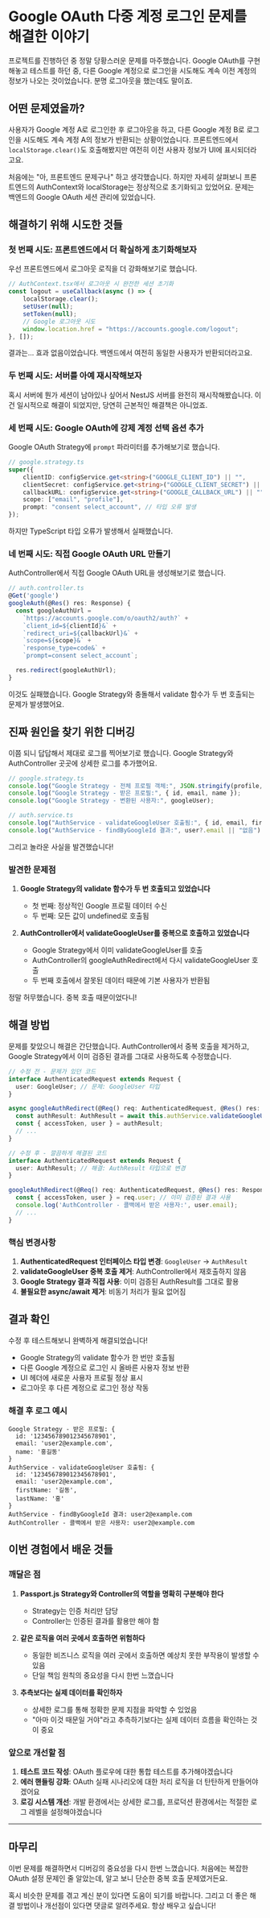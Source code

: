 # Google OAuth 다중 계정 로그인 문제를 해결한 이야기

프로젝트를 진행하던 중 정말 당황스러운 문제를 마주했습니다. Google OAuth를 구현해놓고 테스트를 하던 중, 다른 Google 계정으로 로그인을 시도해도 계속 이전 계정의 정보가 나오는 것이었습니다. 분명 로그아웃을 했는데도 말이죠.

## 어떤 문제였을까?

사용자가 Google 계정 A로 로그인한 후 로그아웃을 하고, 다른 Google 계정 B로 로그인을 시도해도 계속 계정 A의 정보가 반환되는 상황이었습니다. 프론트엔드에서 `localStorage.clear()`도 호출해봤지만 여전히 이전 사용자 정보가 UI에 표시되더라고요.

처음에는 "아, 프론트엔드 문제구나" 하고 생각했습니다. 하지만 자세히 살펴보니 프론트엔드의 AuthContext와 localStorage는 정상적으로 초기화되고 있었어요. 문제는 백엔드의 Google OAuth 세션 관리에 있었습니다.

## 해결하기 위해 시도한 것들

### 첫 번째 시도: 프론트엔드에서 더 확실하게 초기화해보자

우선 프론트엔드에서 로그아웃 로직을 더 강화해보기로 했습니다.

```typescript
// AuthContext.tsx에서 로그아웃 시 완전한 세션 초기화
const logout = useCallback(async () => {
    localStorage.clear();
    setUser(null);
    setToken(null);
    // Google 로그아웃 시도
    window.location.href = "https://accounts.google.com/logout";
}, []);
```

결과는... 효과 없음이었습니다. 백엔드에서 여전히 동일한 사용자가 반환되더라고요.

### 두 번째 시도: 서버를 아예 재시작해보자

혹시 서버에 뭔가 세션이 남아있나 싶어서 NestJS 서버를 완전히 재시작해봤습니다. 이건 일시적으로 해결이 되었지만, 당연히 근본적인 해결책은 아니었죠.

### 세 번째 시도: Google OAuth에 강제 계정 선택 옵션 추가

Google OAuth Strategy에 `prompt` 파라미터를 추가해보기로 했습니다.

```typescript
// google.strategy.ts
super({
    clientID: configService.get<string>("GOOGLE_CLIENT_ID") || "",
    clientSecret: configService.get<string>("GOOGLE_CLIENT_SECRET") || "",
    callbackURL: configService.get<string>("GOOGLE_CALLBACK_URL") || "",
    scope: ["email", "profile"],
    prompt: "consent select_account", // 타입 오류 발생
});
```

하지만 TypeScript 타입 오류가 발생해서 실패했습니다.

### 네 번째 시도: 직접 Google OAuth URL 만들기

AuthController에서 직접 Google OAuth URL을 생성해보기로 했습니다.

```typescript
// auth.controller.ts
@Get('google')
googleAuth(@Res() res: Response) {
  const googleAuthUrl =
    `https://accounts.google.com/o/oauth2/auth?` +
    `client_id=${clientId}&` +
    `redirect_uri=${callbackUrl}&` +
    `scope=${scope}&` +
    `response_type=code&` +
    `prompt=consent select_account`;

  res.redirect(googleAuthUrl);
}
```

이것도 실패했습니다. Google Strategy와 충돌해서 validate 함수가 두 번 호출되는 문제가 발생했어요.

## 진짜 원인을 찾기 위한 디버깅

이쯤 되니 답답해서 제대로 로그를 찍어보기로 했습니다. Google Strategy와 AuthController 곳곳에 상세한 로그를 추가했어요.

```typescript
// google.strategy.ts
console.log("Google Strategy - 전체 프로필 객체:", JSON.stringify(profile, null, 2));
console.log("Google Strategy - 받은 프로필:", { id, email, name });
console.log("Google Strategy - 변환된 사용자:", googleUser);

// auth.service.ts
console.log("AuthService - validateGoogleUser 호출됨:", { id, email, firstName, lastName });
console.log("AuthService - findByGoogleId 결과:", user?.email || "없음");
```

그리고 놀라운 사실을 발견했습니다!

### 발견한 문제점

1. **Google Strategy의 validate 함수가 두 번 호출되고 있었습니다**

    - 첫 번째: 정상적인 Google 프로필 데이터 수신
    - 두 번째: 모든 값이 undefined로 호출됨

2. **AuthController에서 validateGoogleUser를 중복으로 호출하고 있었습니다**
    - Google Strategy에서 이미 validateGoogleUser를 호출
    - AuthController의 googleAuthRedirect에서 다시 validateGoogleUser 호출
    - 두 번째 호출에서 잘못된 데이터 때문에 기본 사용자가 반환됨

정말 허무했습니다. 중복 호출 때문이었다니!

## 해결 방법

문제를 찾았으니 해결은 간단했습니다. AuthController에서 중복 호출을 제거하고, Google Strategy에서 이미 검증된 결과를 그대로 사용하도록 수정했습니다.

```typescript
// 수정 전 - 문제가 있던 코드
interface AuthenticatedRequest extends Request {
  user: GoogleUser; // 문제: GoogleUser 타입
}

async googleAuthRedirect(@Req() req: AuthenticatedRequest, @Res() res: Response) {
  const authResult: AuthResult = await this.authService.validateGoogleUser(req.user); // 중복 호출!
  const { accessToken, user } = authResult;
  // ...
}
```

```typescript
// 수정 후 - 깔끔하게 해결된 코드
interface AuthenticatedRequest extends Request {
  user: AuthResult; // 해결: AuthResult 타입으로 변경
}

googleAuthRedirect(@Req() req: AuthenticatedRequest, @Res() res: Response) {
  const { accessToken, user } = req.user; // 이미 검증된 결과 사용
  console.log('AuthController - 콜백에서 받은 사용자:', user.email);
  // ...
}
```

### 핵심 변경사항

1. **AuthenticatedRequest 인터페이스 타입 변경**: `GoogleUser` → `AuthResult`
2. **validateGoogleUser 중복 호출 제거**: AuthController에서 재호출하지 않음
3. **Google Strategy 결과 직접 사용**: 이미 검증된 AuthResult를 그대로 활용
4. **불필요한 async/await 제거**: 비동기 처리가 필요 없어짐

## 결과 확인

수정 후 테스트해보니 완벽하게 해결되었습니다!

-   Google Strategy의 validate 함수가 한 번만 호출됨
-   다른 Google 계정으로 로그인 시 올바른 사용자 정보 반환
-   UI 헤더에 새로운 사용자 프로필 정상 표시
-   로그아웃 후 다른 계정으로 로그인 정상 작동

### 해결 후 로그 예시

```
Google Strategy - 받은 프로필: {
  id: '123456789012345678901',
  email: 'user2@example.com',
  name: '홍길동'
}
AuthService - validateGoogleUser 호출됨: {
  id: '123456789012345678901',
  email: 'user2@example.com',
  firstName: '길동',
  lastName: '홍'
}
AuthService - findByGoogleId 결과: user2@example.com
AuthController - 콜백에서 받은 사용자: user2@example.com
```

## 이번 경험에서 배운 것들

### 깨달은 점

1. **Passport.js Strategy와 Controller의 역할을 명확히 구분해야 한다**

    - Strategy는 인증 처리만 담당
    - Controller는 인증된 결과를 활용만 해야 함

2. **같은 로직을 여러 곳에서 호출하면 위험하다**

    - 동일한 비즈니스 로직을 여러 곳에서 호출하면 예상치 못한 부작용이 발생할 수 있음
    - 단일 책임 원칙의 중요성을 다시 한번 느꼈습니다

3. **추측보다는 실제 데이터를 확인하자**
    - 상세한 로그를 통해 정확한 문제 지점을 파악할 수 있었음
    - "아마 이것 때문일 거야"라고 추측하기보다는 실제 데이터 흐름을 확인하는 것이 중요

### 앞으로 개선할 점

1. **테스트 코드 작성**: OAuth 플로우에 대한 통합 테스트를 추가해야겠습니다
2. **에러 핸들링 강화**: OAuth 실패 시나리오에 대한 처리 로직을 더 탄탄하게 만들어야겠어요
3. **로깅 시스템 개선**: 개발 환경에서는 상세한 로그를, 프로덕션 환경에서는 적절한 로그 레벨을 설정해야겠습니다

---

## 마무리

이번 문제를 해결하면서 디버깅의 중요성을 다시 한번 느꼈습니다. 처음에는 복잡한 OAuth 설정 문제인 줄 알았는데, 알고 보니 단순한 중복 호출 문제였거든요.

혹시 비슷한 문제를 겪고 계신 분이 있다면 도움이 되기를 바랍니다. 그리고 더 좋은 해결 방법이나 개선점이 있다면 댓글로 알려주세요. 항상 배우고 싶습니다!
